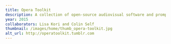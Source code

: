 ```yaml
---
title: Opera Toolkit
description: A collection of open-source audiovisual software and prompts for performing artists
year: 2015
collaborators: Lisa Kori and Colin Self
thumbnail: /images/home/thumb_opera-toolkit.jpg
alt_url: http://operatoolkit.tumblr.com
---
```



